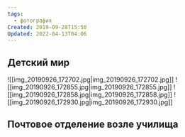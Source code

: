```yaml
---
tags:
  - фотография
Created: 2019-09-28T15:58
Updated: 2022-04-13T04:06
---
```

## Детский мир
![[img_20190926_172702.jpg|img_20190926_172702.jpg]]
![[img_20190926_172855.jpg|img_20190926_172855.jpg]]
![[img_20190926_172858.jpg|img_20190926_172858.jpg]]
![[img_20190926_172930.jpg|img_20190926_172930.jpg]]
## Почтовое отделение возле училища